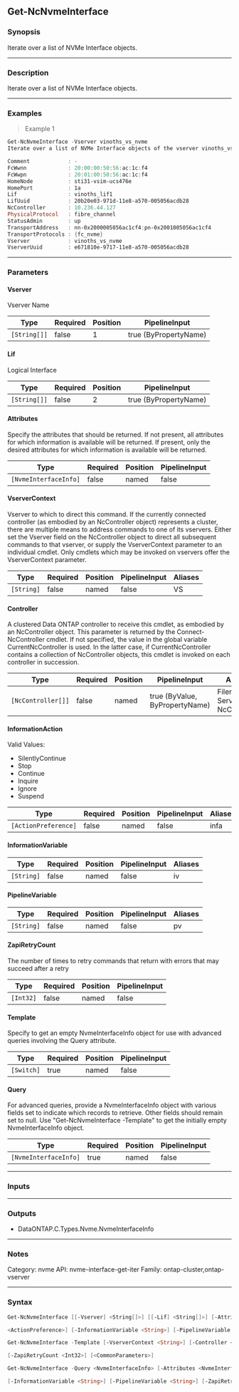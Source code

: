 Get-NcNvmeInterface
-------------------

### Synopsis
Iterate over a list of NVMe Interface objects.

---

### Description

Iterate over a list of NVMe Interface objects.

---

### Examples
> Example 1

```PowerShell
Get-NcNvmeInterface -Vserver vinoths_vs_nvme
Iterate over a list of NVMe Interface objects of the vserver vinoths_vs_nvme

Comment            : -
FcWwnn             : 20:00:00:50:56:ac:1c:f4
FcWwpn             : 20:01:00:50:56:ac:1c:f4
HomeNode           : sti31-vsim-ucs476e
HomePort           : 1a
Lif                : vinoths_lif1
LifUuid            : 20b20e03-971d-11e8-a570-005056acdb28
NcController       : 10.236.44.127
PhysicalProtocol   : fibre_channel
StatusAdmin        : up
TransportAddress   : nn-0x2000005056ac1cf4:pn-0x2001005056ac1cf4
TransportProtocols : {fc_nvme}
Vserver            : vinoths_vs_nvme
VserverUuid        : e671810e-9717-11e8-a570-005056acdb28

```

---

### Parameters
#### **Vserver**
Vserver Name

|Type        |Required|Position|PipelineInput        |
|------------|--------|--------|---------------------|
|`[String[]]`|false   |1       |true (ByPropertyName)|

#### **Lif**
Logical Interface

|Type        |Required|Position|PipelineInput        |
|------------|--------|--------|---------------------|
|`[String[]]`|false   |2       |true (ByPropertyName)|

#### **Attributes**
Specify the attributes that should be returned.
If not present, all attributes for which information is available will be returned.
If present, only the desired attributes for which information is available will be returned.

|Type                 |Required|Position|PipelineInput|
|---------------------|--------|--------|-------------|
|`[NvmeInterfaceInfo]`|false   |named   |false        |

#### **VserverContext**
Vserver to which to direct this command.  If the currently connected controller (as embodied by an NcController object) represents a cluster, there are multiple means to address commands to one of its vservers.  Either set the Vserver field on the NcController object to direct all subsequent commands to that vserver, or supply the VserverContext parameter to an individual cmdlet.  Only cmdlets which may be invoked on vservers offer the VserverContext parameter.

|Type      |Required|Position|PipelineInput|Aliases|
|----------|--------|--------|-------------|-------|
|`[String]`|false   |named   |false        |VS     |

#### **Controller**
A clustered Data ONTAP controller to receive this cmdlet, as embodied by an NcController object. This parameter is returned by the Connect-NcController cmdlet.  If not specified, the value in the global variable CurrentNcController is used. In the latter case, if CurrentNcController contains a collection of NcController objects, this cmdlet is invoked on each controller in succession.

|Type              |Required|Position|PipelineInput                 |Aliases                          |
|------------------|--------|--------|------------------------------|---------------------------------|
|`[NcController[]]`|false   |named   |true (ByValue, ByPropertyName)|Filer<br/>Server<br/>NcController|

#### **InformationAction**

Valid Values:

* SilentlyContinue
* Stop
* Continue
* Inquire
* Ignore
* Suspend

|Type                |Required|Position|PipelineInput|Aliases|
|--------------------|--------|--------|-------------|-------|
|`[ActionPreference]`|false   |named   |false        |infa   |

#### **InformationVariable**

|Type      |Required|Position|PipelineInput|Aliases|
|----------|--------|--------|-------------|-------|
|`[String]`|false   |named   |false        |iv     |

#### **PipelineVariable**

|Type      |Required|Position|PipelineInput|Aliases|
|----------|--------|--------|-------------|-------|
|`[String]`|false   |named   |false        |pv     |

#### **ZapiRetryCount**
The number of times to retry commands that return with errors that may succeed after a retry

|Type     |Required|Position|PipelineInput|
|---------|--------|--------|-------------|
|`[Int32]`|false   |named   |false        |

#### **Template**
Specify to get an empty NvmeInterfaceInfo object for use with advanced queries involving the Query attribute.

|Type      |Required|Position|PipelineInput|
|----------|--------|--------|-------------|
|`[Switch]`|true    |named   |false        |

#### **Query**
For advanced queries, provide a NvmeInterfaceInfo object with various fields set to indicate which records to retrieve.  Other fields should remain set to null.  Use "Get-NcNvmeInterface -Template" to get the initially empty NvmeInterfaceInfo object.

|Type                 |Required|Position|PipelineInput|
|---------------------|--------|--------|-------------|
|`[NvmeInterfaceInfo]`|true    |named   |false        |

---

### Inputs

---

### Outputs
* DataONTAP.C.Types.Nvme.NvmeInterfaceInfo

---

### Notes
Category: nvme
API: nvme-interface-get-iter
Family: ontap-cluster,ontap-vserver

---

### Syntax
```PowerShell
Get-NcNvmeInterface [[-Vserver] <String[]>] [[-Lif] <String[]>] [-Attributes <NvmeInterfaceInfo>] [-VserverContext <String>] [-Controller <NcController[]>] [-InformationAction 
```
```PowerShell
<ActionPreference>] [-InformationVariable <String>] [-PipelineVariable <String>] [-ZapiRetryCount <Int32>] [<CommonParameters>]
```
```PowerShell
Get-NcNvmeInterface -Template [-VserverContext <String>] [-Controller <NcController[]>] [-InformationAction <ActionPreference>] [-InformationVariable <String>] [-PipelineVariable <String>] 
```
```PowerShell
[-ZapiRetryCount <Int32>] [<CommonParameters>]
```
```PowerShell
Get-NcNvmeInterface -Query <NvmeInterfaceInfo> [-Attributes <NvmeInterfaceInfo>] [-VserverContext <String>] [-Controller <NcController[]>] [-InformationAction <ActionPreference>] 
```
```PowerShell
[-InformationVariable <String>] [-PipelineVariable <String>] [-ZapiRetryCount <Int32>] [<CommonParameters>]
```
